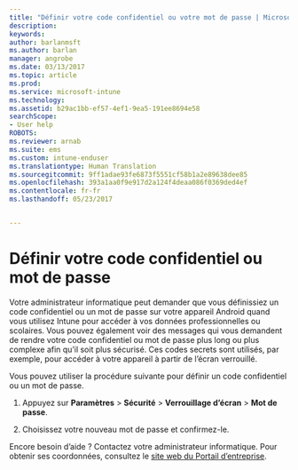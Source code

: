```yaml
---
title: "Définir votre code confidentiel ou votre mot de passe | Microsoft Docs"
description: 
keywords: 
author: barlanmsft
ms.author: barlan
manager: angrobe
ms.date: 03/13/2017
ms.topic: article
ms.prod: 
ms.service: microsoft-intune
ms.technology: 
ms.assetid: b29ac1bb-ef57-4ef1-9ea5-191ee8694e58
searchScope:
- User help
ROBOTS: 
ms.reviewer: arnab
ms.suite: ems
ms.custom: intune-enduser
ms.translationtype: Human Translation
ms.sourcegitcommit: 9ff1adae93fe6873f5551cf58b1a2e89638dee85
ms.openlocfilehash: 393a1aa0f9e917d2a124f4deaa086f0369ded4ef
ms.contentlocale: fr-fr
ms.lasthandoff: 05/23/2017


---
```


# <a name="set-your-pin-or-password"></a>Définir votre code confidentiel ou mot de passe

Votre administrateur informatique peut demander que vous définissiez un code confidentiel ou un mot de passe sur votre appareil Android quand vous utilisez Intune pour accéder à vos données professionnelles ou scolaires. Vous pouvez également voir des messages qui vous demandent de rendre votre code confidentiel ou mot de passe plus long ou plus complexe afin qu’il soit plus sécurisé. Ces codes secrets sont utilisés, par exemple, pour accéder à votre appareil à partir de l’écran verrouillé.

Vous pouvez utiliser la procédure suivante pour définir un code confidentiel ou un mot de passe.

1.  Appuyez sur **Paramètres** &gt; **Sécurité** &gt; **Verrouillage d’écran** &gt; **Mot de passe**.

2.  Choisissez votre nouveau mot de passe et confirmez-le.


Encore besoin d’aide ? Contactez votre administrateur informatique. Pour obtenir ses coordonnées, consultez le [site web du Portail d’entreprise](http://portal.manage.microsoft.com).

